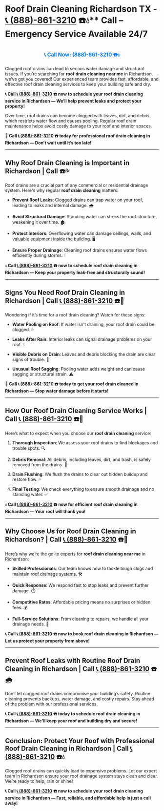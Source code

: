 # Roof Drain Cleaning Richardson TX - [📞 (888)-861-3210](https://plumbing-texas-3210.netlify.app) ☎️💧** Call – Emergency Service Available 24/7
# 

<p align="center" style="font-size: 1.2em; font-weight: bold; margin: 20px 0;">
  <a href="https://plumbing-texas-3210.netlify.app" target="_blank" style="color: #007BFF; text-decoration: none;">📞 Call Now: (888)-861-3210 ☎️💧</a>
</p>

Clogged roof drains can lead to serious water damage and structural issues. If you’re searching for **roof drain cleaning near me** in Richardson, we’ve got you covered! Our experienced team provides fast, affordable, and effective roof drain cleaning services to keep your building safe and dry.

**📞 Call [📞 (888)-861-3210](https://plumbing-texas-3210.netlify.app) ☎️ now to schedule your roof drain cleaning service in Richardson — We’ll help prevent leaks and protect your property!**

Over time, roof drains can become clogged with leaves, dirt, and debris, which restricts water flow and causes pooling. Regular roof drain maintenance helps avoid costly damage to your roof and interior spaces.

**🚨 Call [📞 (888)-861-3210](https://plumbing-texas-3210.netlify.app) ☎️ today for professional roof drain cleaning in Richardson — Don’t wait until it’s too late!**

---

## **Why Roof Drain Cleaning is Important in Richardson | Call  ☎️💦**

Roof drains are a crucial part of any commercial or residential drainage system. Here's why regular **roof drain cleaning** matters:

- **Prevent Roof Leaks**: Clogged drains can trap water on your roof, leading to leaks and internal damage. 🌧️  

- **Avoid Structural Damage**: Standing water can stress the roof structure, weakening it over time. 🏚️  

- **Protect Interiors**: Overflowing water can damage ceilings, walls, and valuable equipment inside the building. 🖥️  

- **Ensure Proper Drainage**: Cleaning roof drains ensures water flows efficiently during storms. 💧  

**💧 Call [📞 (888)-861-3210](https://plumbing-texas-3210.netlify.app) ☎️ now to schedule roof drain cleaning in Richardson — Keep your property leak-free and structurally sound!**

---

## **Signs You Need Roof Drain Cleaning in Richardson | Call [📞 (888)-861-3210](https://plumbing-texas-3210.netlify.app) ☎️🔧**

Wondering if it’s time for a roof drain cleaning? Watch for these signs:

- **Water Pooling on Roof**: If water isn't draining, your roof drain could be clogged. 💦  

- **Leaks After Rain**: Interior leaks can signal drainage problems on your roof. 💧  

- **Visible Debris on Drain**: Leaves and debris blocking the drain are clear signs of trouble. 🍂  

- **Unusual Roof Sagging**: Pooling water adds weight and can cause sagging or structural strain. ⚠️  

**🚨 Call [📞 (888)-861-3210](https://plumbing-texas-3210.netlify.app) ☎️ today to get your roof drain cleaned in Richardson — Stop water damage before it starts!**

---

## **How Our Roof Drain Cleaning Service Works | Call [📞 (888)-861-3210](https://plumbing-texas-3210.netlify.app) ☎️🧰**

Here’s what to expect when you choose our **roof drain cleaning** service:

1. **Thorough Inspection**: We assess your roof drains to find blockages and trouble spots. 🔍  

2. **Debris Removal**: All debris, including leaves, dirt, and trash, is safely removed from the drains. 🧹  

3. **Drain Flushing**: We flush the drains to clear out hidden buildup and restore flow. 💦  

4. **Final Testing**: We check everything to ensure smooth drainage and no standing water. ✅  

**💧 Call [📞 (888)-861-3210](https://plumbing-texas-3210.netlify.app) ☎️ now for efficient roof drain cleaning in Richardson — Your roof will thank you!**

---

## **Why Choose Us for Roof Drain Cleaning in Richardson? | Call [📞 (888)-861-3210](https://plumbing-texas-3210.netlify.app) ☎️🌟**

Here’s why we’re the go-to experts for **roof drain cleaning near me** in Richardson:

- **Skilled Professionals**: Our team knows how to tackle tough clogs and maintain roof drainage systems. 🛠️  

- **Quick Response**: We respond fast to stop leaks and prevent further damage. ⏱️  

- **Competitive Rates**: Affordable pricing means no surprises or hidden fees. 💰  

- **Full-Service Solutions**: From cleaning to repairs, we handle all your drainage needs. 🔧  

**📞 Call [📞 (888)-861-3210](https://plumbing-texas-3210.netlify.app) ☎️ now to book roof drain cleaning in Richardson — Let us protect your property from above!**

---

## **Prevent Roof Leaks with Routine Roof Drain Cleaning in Richardson | Call [📞 (888)-861-3210](https://plumbing-texas-3210.netlify.app) ☎️🌧️**

Don’t let clogged roof drains compromise your building’s safety. Routine cleaning prevents backups, water damage, and costly repairs. Stay ahead of the problem with our professional services.

**📞 Call [📞 (888)-861-3210](https://plumbing-texas-3210.netlify.app) ☎️ today to schedule roof drain cleaning in Richardson — We'll keep your roof and building dry and secure!**

---

## **Conclusion: Protect Your Roof with Professional Roof Drain Cleaning in Richardson | Call [📞 (888)-861-3210](https://plumbing-texas-3210.netlify.app) ☎️💧**

Clogged roof drains can quickly lead to expensive problems. Let our expert team in Richardson ensure your roof drainage system stays clean and clear. We’re ready to help, rain or shine!

**📞 Call [📞 (888)-861-3210](https://plumbing-texas-3210.netlify.app) ☎️ now to schedule your roof drain cleaning service in Richardson — Fast, reliable, and affordable help is just a call away!**
